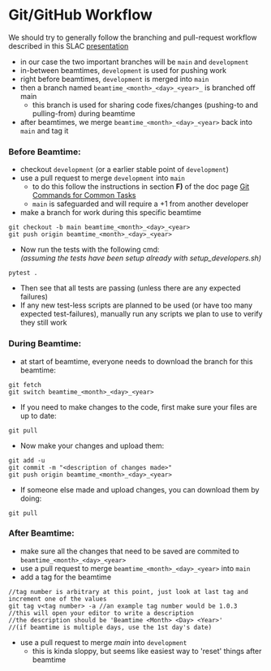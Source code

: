 # Git/GitHub Workflow

We should try to generally follow the branching and pull-request workflow described in this SLAC [presentation](https://docs.google.com/presentation/d/1AXcH17xDfum4mZsdV5lfjn_mvSMp2ye796xrVuSM3w8/edit#slide=id.gf4dca9affc_0_7)  
  * in our case the two important branches will be `main` and `development`   
  * in-between beamtimes, `development` is used for pushing work  
  * right before beamtimes, `development` is merged into `main`  
  * then a branch named `beamtime_<month>_<day>_<year>_` is branched off main  
    * this branch is used for sharing code fixes/changes (pushing-to and pulling-from) during beamtime  
  * after beamtimes, we merge `beamtime_<month>_<day>_<year>` back into `main` and tag it  

### Before Beamtime:
* checkout `development` (or a earlier stable point of `development`) 
* use a pull request to merge `development`  into `main`
  * to do this follow the instructions in section **F)** of the doc page [Git Commands for Common Tasks](https://slaclab.github.io/beamtime-calibration-suite/commands/)
  * `main` is safeguarded and will require a +1 from another developer
* make a branch for work during this specific beamtime
```
git checkout -b main beamtime_<month>_<day>_<year>
git push origin beamtime_<month>_<day>_<year>
```
* Now run the tests with the following cmd:  
_(assuming the tests have been setup already with setup_developers.sh)_
```
pytest .
```
* Then see that all tests are passing (unless there are any expected failures)
* If any new test-less scripts are planned to be used (or have too many expected test-failures), manually run any scripts we plan to use to verify they still work

### During Beamtime:
* at start of beamtime, everyone needs to download the branch for this beamtime:
```
git fetch
git switch beamtime_<month>_<day>_<year>
```

* If you need to make changes to the code, first make sure your files are up to date:
```
git pull
```
* Now make your changes and upload them:
```
git add -u
git commit -m "<description of changes made>"
git push origin beamtime_<month>_<day>_<year>
```

* If someone else made and upload changes, you can download them by doing:
```
git pull
```

### After Beamtime:
* make sure all the changes that need to be saved are commited to `beamtime_<month>_<day>_<year>`
* use a pull request to merge `beamtime_<month>_<day>_<year>` into `main`
* add a tag for the beamtime
```
//tag number is arbitrary at this point, just look at last tag and increment one of the values
git tag v<tag number> -a //an example tag number would be 1.0.3
//this will open your editor to write a description
//the description should be 'Beamtime <Month> <Day> <Year>'
//(if beamtime is multiple days, use the 1st day's date)
```
* use a pull request to merge _main_ into `development`
  * this is kinda sloppy, but seems like easiest way to 'reset' things after beamtime